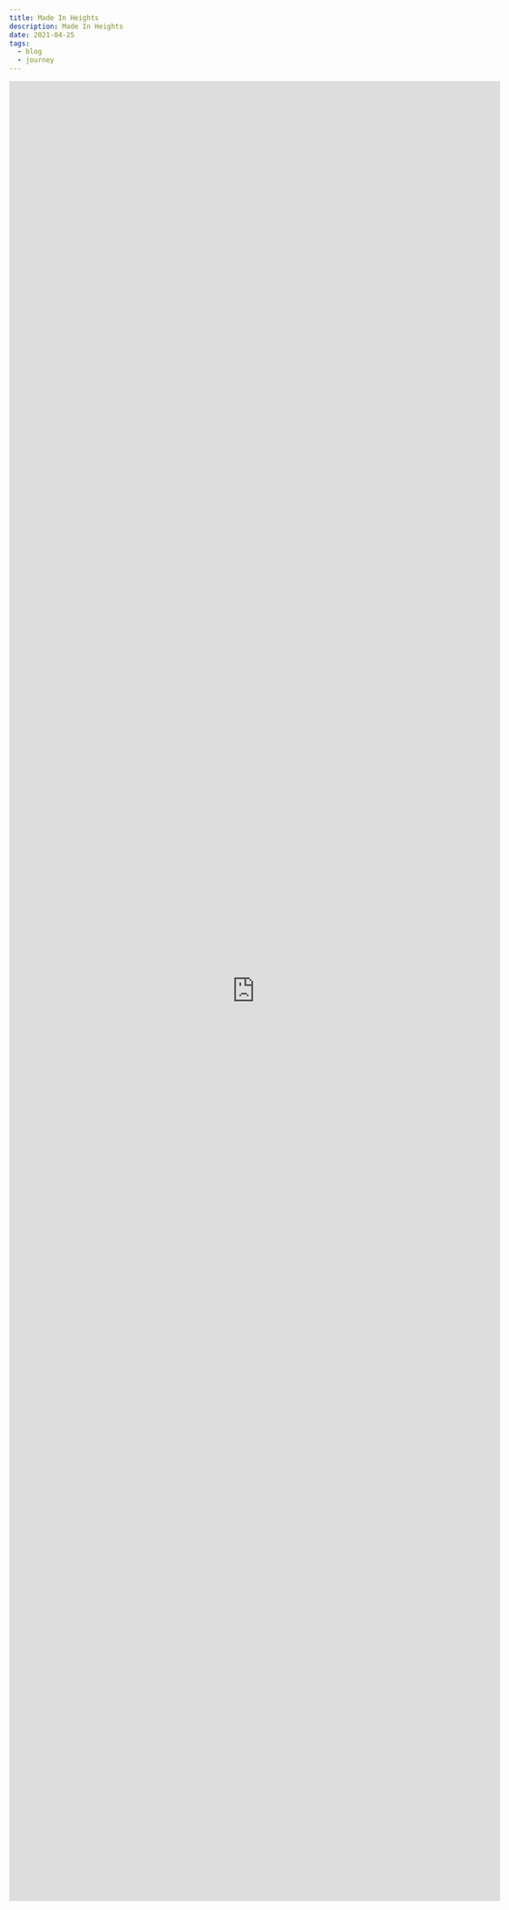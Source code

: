 ```yaml
---
title: Made In Heights
description: Made In Heights
date: 2021-04-25
tags:
  - blog
  - journey
---
```

<body style="margin:0">
<iframe src="https://docs.google.com/document/d/e/2PACX-1vQ8_TgoUyac_cL9DdJjs0nBnHklb0DtDyeXWHZti84JkpIdDwjxvWgx02YCfeH9xJlh-GHKPTaKTOLA/pub?embedded=true" style="border: none; width: 90vw; height: 80vh"></iframe>